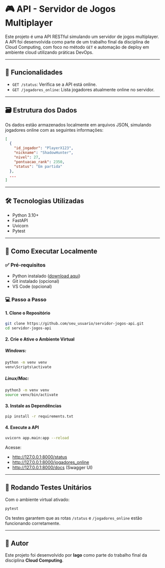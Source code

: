 # 🎮 API - Servidor de Jogos Multiplayer

Este projeto é uma API RESTful simulando um servidor de jogos multiplayer. A API foi desenvolvida como parte de um trabalho final da disciplina de Cloud Computing, com foco no método `GET` e automação de deploy em ambiente cloud utilizando práticas DevOps.

---

## 📌 Funcionalidades

- `GET /status`: Verifica se a API está online.
- `GET /jogadores_online`: Lista jogadores atualmente online no servidor.

---

## 🗃️ Estrutura dos Dados

Os dados estão armazenados localmente em arquivos JSON, simulando jogadores online com as seguintes informações:

```json
[
  {
    "id_jogador": "PlayerX123",
    "nickname": "ShadowHunter",
    "nivel": 27,
    "pontuacao_rank": 2350,
    "status": "Em partida"
  },
  ...
]
```

---

## 🛠️ Tecnologias Utilizadas

- Python 3.10+
- FastAPI
- Uvicorn
- Pytest

---

## 🚀 Como Executar Localmente

### ✅ Pré-requisitos

- Python instalado ([download aqui](https://www.python.org/downloads/))
- Git instalado (opcional)
- VS Code (opcional)

### 💻 Passo a Passo

#### 1. Clone o Repositório

```bash
git clone https://github.com/seu_usuario/servidor-jogos-api.git
cd servidor-jogos-api
```

#### 2. Crie e Ative o Ambiente Virtual

##### Windows:
```bash
python -m venv venv
venv\Scripts\activate
```

##### Linux/Mac:
```bash
python3 -m venv venv
source venv/bin/activate
```

#### 3. Instale as Dependências

```bash
pip install -r requirements.txt
```

#### 4. Execute a API

```bash
uvicorn app.main:app --reload
```

Acesse:
- http://127.0.0.1:8000/status
- http://127.0.0.1:8000/jogadores_online
- http://127.0.0.1:8000/docs (Swagger UI)

---

## 🧪 Rodando Testes Unitários

Com o ambiente virtual ativado:

```bash
pytest
```

Os testes garantem que as rotas `/status` e `/jogadores_online` estão funcionando corretamente.

---

## 📝 Autor

Este projeto foi desenvolvido por **Iago** como parte do trabalho final da disciplina **Cloud Computing**.
